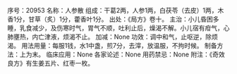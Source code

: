 序号：20953
名称：人参散
组成：干葛2两，人参1两，白茯苓（去皮）1两，木香1分，甘草（炙）1分，藿香叶1分。
出处：《局方》卷十。
主治：小儿昏困多睡，乳食减少，及伤寒时气，胃气不顺，吐利止后，燥渴不解。小儿宿有疳气，心肺壅热，内亡津液，烦渴不止。
加减：None
功效：调中和气，止呕逆，除烦渴。
用法用量：每服1钱，水1中盏，煎7分，去滓，放温服，不拘时候。
制备方法：上为末。
临床应用：None
各家论述：None
用药禁忌：None
附注：《奇效良方》有生姜五片、红枣一枚。
